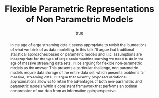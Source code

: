 ---
abstract: "In the age of large streaming data it seems appropriate to revisit the
  foundations of what we think of as data modelling. In this talk I\u2019ll argue
  that traditional statistical approaches based on parametric models and i.i.d. assumptions
  are inappropriate for the type of large scale machine learning we need to do in
  the age of massive streaming data sets. I\u2019ll be arguing for flexible non-parametric
  models as the answer. This presents a particular challenge, non parametric models
  require data storage of the entire data set, which presents problems for massive,
  streaming data. I\u2019ll argue that recently proposed variational approximations
  allow us to retain the advantages of both non-parametric and parametric models within
  a consistent framework that performs an optimal compression of our data from an
  information gain perspective."
author:
- family: Lawrence
  given: Neil D.
  gscholar: r3SJcvoAAAAJ
  institute: University of Sheffield
  twitter: lawrennd
  url: http://inverseprobability.com
categories:
- Lawrence-edinburgh14
day: '19'
errata: []
extras: []
key: Lawrence-edinburgh14
layout: talk
linkpdf: http://staffwww.dcs.shef.ac.uk/people/N.Lawrence/talks/flexible_edinburgh14.pdf
month: 5
published: 2014-05-19
section: pre
title: Flexible Parametric Representations of Non Parametric Models
venue: Informatics Forum, University of Edinburgh, UK
year: '2014'
---